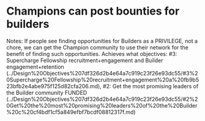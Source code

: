 # Champions can post bounties for builders

Notes: If people see finding opportunities for Builders as a PRIVILEGE, not a chore, we can get the Champion community to use their network for the benefit of finding such opportunities. 
Achieves what objectives: #3: Supercharge Fellowship recruitment+engagement and Builder engagement+retention (../Design%20Objectives%207df326d2b4e64a7c919c23f26e93dc55/#3%20Supercharge%20Fellowship%20recruitment+engagement%20a%20fb9b523bfb2e4abe975f125d82cfa206.md), #2: Get the most promising leaders of the Builder community FUNDED (../Design%20Objectives%207df326d2b4e64a7c919c23f26e93dc55/#2%20Get%20the%20most%20promising%20leaders%20of%20the%20Builder%20c%20cf4bdf1cf5a849efbf7bcdf08812317f.md)